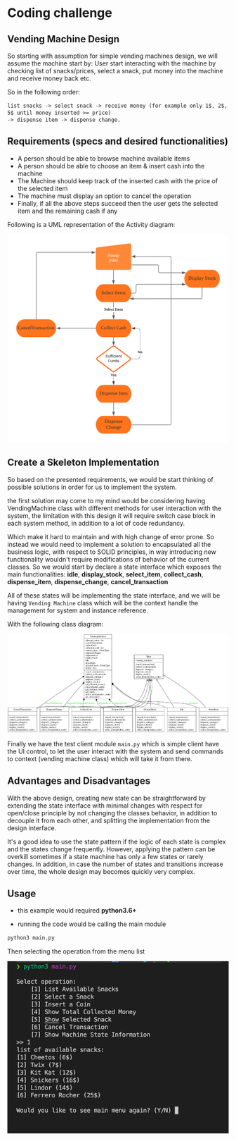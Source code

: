 # Coding challenge

## Vending Machine Design

So starting with assumption for simple vending machines design, we will assume the machine start by:
User start interacting with the machine by checking list of snacks/prices, select a snack, put money into the machine and receive money back etc.

So in the following order:

```
list snacks -> select snack -> receive money (for example only 1$, 2$, 5$ until money inserted >= price)
-> dispense item -> dispense change.
```

## Requirements (specs and desired functionalities)

- A person should be able to browse machine available items
- A person should be able to choose an item & insert cash into the machine
- The Machine should keep track of the inserted cash with the price of the selected item
- The machine must display an option to cancel the operation
- Finally, if all the above steps succeed then the user gets the selected item and the remaining cash if any

Following is a UML representation of the Activity diagram:

![activity_diagram](media/activity_diagram.png)

## Create a Skeleton Implementation

So based on the presented requirements, we would be start thinking of possible solutions in order for us to implement the system.

the first solution may come to my mind would be considering having VendingMachine class with different methods for user interaction with the system, the limitation with this design it will require switch case block in each system method, in addition to a lot of code redundancy.

Which make it hard to maintain and with high change of error prone.
So instead we would need to implement a solution to encapsulated all the business logic, with respect to SOLID principles, in way introducing new functionality wouldn't require modifications of behavior of the current classes.
So we would start by declare a state interface which exposes the main functionalities:
**idle**, **display_stock**, **select_item**, **collect_cash**, **dispense_item**, **dispense_change**, **cancel_transaction**

All of these states will be implementing the state interface, and we will be having `Vending Machine` class which will be the context handle the management for system and instance reference.

With the following class diagram:

![class_diagram](media/class_diagram.png)

Finally we have the test client module `main.py` which is simple client have the UI control, to let the user interact with the system and send commands to context (vending machine class) which will take it from there.

## Advantages and Disadvantages

With the above design, creating new state can be straightforward by extending the state interface with minimal changes with respect for open/close principle by not changing the classes behavior, in addition to decouple it from each other, and splitting the implementation from the design interface.

It's a good idea to use the state pattern if the logic of each state is complex and the states change frequently.
However, applying the pattern can be overkill sometimes if a state machine has only a few states or rarely changes.
In addition, in case the number of states and transitions increase over time, the whole design may becomes quickly very complex.

## Usage

- this example would required **python3.6+**

- running the code would be calling the main module

```bash
python3 main.py
```

Then selecting the operation from the menu list

![main_menu](media/main_menu.png)
